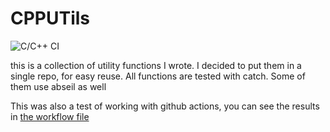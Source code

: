 # CPPUTils
![C/C++ CI](https://github.com/sqrtroot/CPPUtils/workflows/C/C++%20CI/badge.svg)

this is a collection of utility functions I wrote. I decided to put them in a single repo, for easy reuse. All functions are tested with catch. Some of them use abseil as well

This was also a test of working with github actions, you can see the results in [the workflow file](https://github.com/sqrtroot/CPPUtils/blob/master/.github/workflows/cpp.yml)
